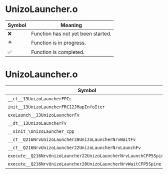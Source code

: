 # UnizoLauncher.o
| Symbol | Meaning 
| ------------- | ------------- 
| :x: | Function has not yet been started. 
| :eight_pointed_black_star: | Function is in progress. 
| :white_check_mark: | Function is completed. 


# UnizoLauncher.o
| Symbol | Decompiled? |
| ------------- | ------------- |
| `__ct__13UnizoLauncherFPCc` | :x: |
| `init__13UnizoLauncherFRC12JMapInfoIter` | :x: |
| `exeLaunch__13UnizoLauncherFv` | :x: |
| `__dt__13UnizoLauncherFv` | :x: |
| `__sinit_\UnizoLauncher_cpp` | :x: |
| `__ct__Q216NrvUnizoLauncher20UnizoLauncherNrvWaitFv` | :x: |
| `__ct__Q216NrvUnizoLauncher22UnizoLauncherNrvLaunchFv` | :x: |
| `execute__Q216NrvUnizoLauncher22UnizoLauncherNrvLaunchCFP5Spine` | :x: |
| `execute__Q216NrvUnizoLauncher20UnizoLauncherNrvWaitCFP5Spine` | :x: |
